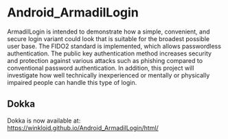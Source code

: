 # Android_ArmadilLogin
ArmadilLogin is intended to demonstrate how a simple, convenient, and secure login variant could look that is suitable for the broadest possible user base. The FIDO2 standard is implemented, which allows passwordless authentication. The public key authentication method increases security and protection against various attacks such as phishing compared to conventional password authentication. In addition, this project will investigate how well technically inexperienced or mentally or physically impaired people can handle this type of login.

## Dokka
Dokka is now available at: https://winkloid.github.io/Android_ArmadilLogin/html/
